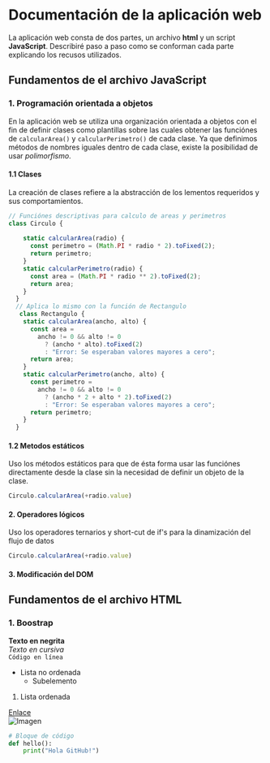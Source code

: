 # Documentación de la aplicación web
La aplicación web consta de dos partes, un archivo **html** y un script **JavaScript**.
Describiré paso a paso como se conforman cada parte explicando los recusos utilizados.

## Fundamentos de el archivo **JavaScript**

### 1. Programación orientada a objetos
En la aplicación web se utiliza una organización orientada a objetos 
con el fin de definir clases como plantillas sobre las cuales obtener las
funciónes de `calcularArea()` y `calcularPerimetro()` de cada clase. 
Ya que definimos métodos de nombres iguales dentro de cada
clase, existe la posibilidad de usar *polimorfismo*.
#### 1.1 Clases
La creación de clases refiere a la abstracción de los lementos requeridos y sus comportamientos.
```js
// Funciónes descriptivas para calculo de areas y perimetros
class Circulo {
    
    static calcularArea(radio) {
      const perimetro = (Math.PI * radio * 2).toFixed(2);
      return perimetro;
    }
    static calcularPerimetro(radio) {
      const area = (Math.PI * radio ** 2).toFixed(2);
      return area;
    }
  }
  // Aplica lo mismo con la función de Rectangulo
   class Rectangulo {
    static calcularArea(ancho, alto) {
      const area =
        ancho != 0 && alto != 0
          ? (ancho * alto).toFixed(2)
          : "Error: Se esperaban valores mayores a cero";
      return area;
    }
    static calcularPerimetro(ancho, alto) {
      const perimetro =
        ancho != 0 && alto != 0
          ? (ancho * 2 + alto * 2).toFixed(2)
          : "Error: Se esperaban valores mayores a cero";
      return perimetro;
    }
  }
```

#### 1.2 Metodos estáticos
Uso los métodos estáticos para que de ésta forma usar las funciónes directamente desde la clase sin la necesidad de definir un objeto de la clase.
```js
Circulo.calcularArea(+radio.value)
```
#### 2. Operadores lógicos
Uso los operadores ternarios y short-cut de if's para la dinamización del flujo de datos
```js
Circulo.calcularArea(+radio.value)
```
#### 3. Modificación del DOM

## Fundamentos de el archivo **HTML**

### 1. Boostrap

**Texto en negrita**  
*Texto en cursiva*  
`Código en línea`  


- Lista no ordenada
   - Subelemento
1. Lista ordenada

[Enlace](https://ejemplo.com)  
![Imagen](ruta/imagen.png)  

```python
# Bloque de código
def hello():
    print("Hola GitHub!")

